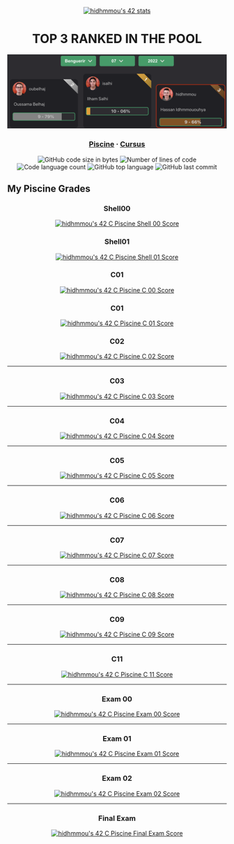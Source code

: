 <p align="center">
	<a href="https://github.com/ft-killua"><img src="https://badge42.vercel.app/api/v2/cl9d5ri2i00210gmlhhorlng9/stats?cursusId=9&coalitionId=piscine" 	alt="hidhmmou's 42 stats" /></a>
</p>

<h1 align="center">
	TOP 3 RANKED IN THE POOL
</h1>

![1337](https://github.com/ft-killua/1337/blob/main/imgs/top%203%20pool%2007:08:2022%20benguerir.png)

<h3 align="center">
	<a href="https://github.com/ft-killua/1337/tree/main/piscine-2022">Piscine</a>
	<span> · </span>
	<a href="https://github.com/ft-killua/1337/tree/main/42cursus">Cursus</a>
</h3>

<p align="center">
	<img alt="GitHub code size in bytes" src="https://img.shields.io/github/languages/code-size/achrafelkhnissi/1337?color=blueviolet" />
	<img alt="Number of lines of code" src="https://img.shields.io/tokei/lines/github/achrafelkhnissi/1337?color=blueviolet" />
	<img alt="Code language count" src="https://img.shields.io/github/languages/count/achrafelkhnissi/1337?color=blue" />
	<img alt="GitHub top language" src="https://img.shields.io/github/languages/top/achrafelkhnissi/1337?color=blue" />
	<img alt="GitHub last commit" src="https://img.shields.io/github/last-commit/achrafelkhnissi/1337?color=brightgreen" />
</p>

## My Piscine Grades
<div align="center">
<h3>Shell00</h3>
<a href="https://github.com/JaeSeoKim/badge42"><img src="https://badge42.vercel.app/api/v2/cl9d5ri2i00210gmlhhorlng9/project/2671786" alt="hidhmmou's 42 C Piscine Shell 00 Score" /></a>
<h3>Shell01</h3>
<a href="https://github.com/JaeSeoKim/badge42"><img src="https://badge42.vercel.app/api/v2/cl9d5ri2i00210gmlhhorlng9/project/2675876" alt="hidhmmou's 42 C Piscine Shell 01 Score" /></a>
<h3>C01</h3>
<a href="https://github.com/JaeSeoKim/badge42"><img src="https://badge42.vercel.app/api/v2/cl9d5ri2i00210gmlhhorlng9/project/2678399" alt="hidhmmou's 42 C Piscine C 00 Score" /></a>
<h3>C01</h3>
<a href="https://github.com/JaeSeoKim/badge42"><img src="https://badge42.vercel.app/api/v2/cl9d5ri2i00210gmlhhorlng9/project/2685879" alt="hidhmmou's 42 C Piscine C 01 Score" /></a>
<h3>C02</h3>
<a href="https://github.com/JaeSeoKim/badge42"><img src="https://badge42.vercel.app/api/v2/cl9d5ri2i00210gmlhhorlng9/project/2685880" alt="hidhmmou's 42 C Piscine C 02 Score" /></a><hr>
<h3>C03</h3>
<a href="https://github.com/JaeSeoKim/badge42"><img src="https://badge42.vercel.app/api/v2/cl9d5ri2i00210gmlhhorlng9/project/2689294" alt="hidhmmou's 42 C Piscine C 03 Score" /></a><hr>
<h3>C04</h3>
<a href="https://github.com/JaeSeoKim/badge42"><img src="https://badge42.vercel.app/api/v2/cl9d5ri2i00210gmlhhorlng9/project/2694444" alt="hidhmmou's 42 C Piscine C 04 Score" /></a><hr>
<h3>C05</h3>
<a href="https://github.com/JaeSeoKim/badge42"><img src="https://badge42.vercel.app/api/v2/cl9d5ri2i00210gmlhhorlng9/project/2700786" alt="hidhmmou's 42 C Piscine C 05 Score" /></a><hr>
<h3>C06</h3>
<a href="https://github.com/JaeSeoKim/badge42"><img src="https://badge42.vercel.app/api/v2/cl9d5ri2i00210gmlhhorlng9/project/2700788" alt="hidhmmou's 42 C Piscine C 06 Score" /></a><hr>
<h3>C07</h3>
<a href="https://github.com/JaeSeoKim/badge42"><img src="https://badge42.vercel.app/api/v2/cl9d5ri2i00210gmlhhorlng9/project/2706356" alt="hidhmmou's 42 C Piscine C 07 Score" /></a><hr>
<h3>C08</h3>
<a href="https://github.com/JaeSeoKim/badge42"><img src="https://badge42.vercel.app/api/v2/cl9d5ri2i00210gmlhhorlng9/project/2708546" alt="hidhmmou's 42 C Piscine C 08 Score" /></a><hr>
<h3>C09</h3>
<a href="https://github.com/JaeSeoKim/badge42"><img src="https://badge42.vercel.app/api/v2/cl9d5ri2i00210gmlhhorlng9/project/2716298" alt="hidhmmou's 42 C Piscine C 09 Score" /></a><hr>
<h3>C11</h3>
<a href="https://github.com/JaeSeoKim/badge42"><img src="https://badge42.vercel.app/api/v2/cl9d5ri2i00210gmlhhorlng9/project/2719807" alt="hidhmmou's 42 C Piscine C 11 Score" /></a><hr>
<h3>Exam 00</h3>
<a href="https://github.com/JaeSeoKim/badge42"><img src="https://badge42.vercel.app/api/v2/cl9d5ri2i00210gmlhhorlng9/project/2675896" alt="hidhmmou's 42 C Piscine Exam 00 Score" /></a><hr>
<h3>Exam 01</h3>
<a href="https://github.com/JaeSeoKim/badge42"><img src="https://badge42.vercel.app/api/v2/cl9d5ri2i00210gmlhhorlng9/project/2691076" alt="hidhmmou's 42 C Piscine Exam 01 Score" /></a><hr>
<h3>Exam 02</h3>
<a href="https://github.com/JaeSeoKim/badge42"><img src="https://badge42.vercel.app/api/v2/cl9d5ri2i00210gmlhhorlng9/project/2702979" alt="hidhmmou's 42 C Piscine Exam 02 Score" /></a><hr>
<h3>Final Exam</h3>
<a href="https://github.com/JaeSeoKim/badge42"><img src="https://badge42.vercel.app/api/v2/cl9d5ri2i00210gmlhhorlng9/project/2713247" 			alt="hidhmmou's 42 C Piscine Final Exam Score" /></a>
</div>
